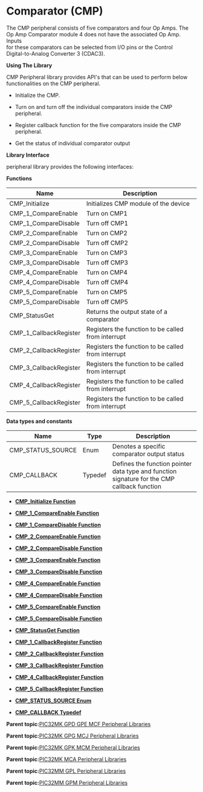 # Comparator \(CMP\)

The CMP peripheral consists of five comparators and four Op Amps. The<br />Op Amp Comparator module 4 does not have the associated Op Amp. Inputs<br />for these comparators can be selected from I/O pins or the Control<br />Digital-to-Analog Converter 3 \(CDAC3\).

**Using The Library**

CMP Peripheral library provides API's that can be used to perform below<br />functionalities on the CMP peripheral.

-   Initialize the CMP.

-   Turn on and turn off the individual comparators inside the CMP<br />peripheral.

-   Register callback function for the five comparators inside the CMP<br />peripheral.

-   Get the status of individual comparator output


**Library Interface**

peripheral library provides the following interfaces:

**Functions**

|Name|Description|
|----|-----------|
|CMP\_Initialize|Initializes CMP module of the device|
|CMP\_1\_CompareEnable|Turn on CMP1|
|CMP\_1\_CompareDisable|Turn off CMP1|
|CMP\_2\_CompareEnable|Turn on CMP2|
|CMP\_2\_CompareDisable|Turn off CMP2|
|CMP\_3\_CompareEnable|Turn on CMP3|
|CMP\_3\_CompareDisable|Turn off CMP3|
|CMP\_4\_CompareEnable|Turn on CMP4|
|CMP\_4\_CompareDisable|Turn off CMP4|
|CMP\_5\_CompareEnable|Turn on CMP5|
|CMP\_5\_CompareDisable|Turn off CMP5|
|CMP\_StatusGet|Returns the output state of a comparator|
|CMP\_1\_CallbackRegister|Registers the function to be called from interrupt|
|CMP\_2\_CallbackRegister|Registers the function to be called from interrupt|
|CMP\_3\_CallbackRegister|Registers the function to be called from interrupt|
|CMP\_4\_CallbackRegister|Registers the function to be called from interrupt|
|CMP\_5\_CallbackRegister|Registers the function to be called from interrupt|

**Data types and constants**

|Name|Type|Description|
|----|----|-----------|
|CMP\_STATUS\_SOURCE|Enum|Denotes a specific comparator output status|
|CMP\_CALLBACK|Typedef|Defines the function pointer data type and function signature for the CMP callback function|

-   **[CMP\_Initialize Function](GUID-79602601-034D-4E33-A963-B670AEAFE35F.md)**  

-   **[CMP\_1\_CompareEnable Function](GUID-4358E304-324E-42FF-9AB3-2D1429AAFBA0.md)**  

-   **[CMP\_1\_CompareDisable Function](GUID-EA027C0A-9E72-4121-9BC9-4C89630073D6.md)**  

-   **[CMP\_2\_CompareEnable Function](GUID-81FC5A92-ADC7-41D2-8C71-673F6DA4C687.md)**  

-   **[CMP\_2\_CompareDisable Function](GUID-2D78A308-07D8-48D5-9492-AF16E9E26D62.md)**  

-   **[CMP\_3\_CompareEnable Function](GUID-26CCBB75-FB3D-4B0D-AC3C-18CAB9FFD115.md)**  

-   **[CMP\_3\_CompareDisable Function](GUID-0839A279-11DF-4810-A481-576BCE290D18.md)**  

-   **[CMP\_4\_CompareEnable Function](GUID-74B97487-2C45-449A-84C1-4272FC892D91.md)**  

-   **[CMP\_4\_CompareDisable Function](GUID-4CCF0E4A-FC2D-425E-B65C-2647876E12D9.md)**  

-   **[CMP\_5\_CompareEnable Function](GUID-AAC54033-8288-4D96-9AB0-790CC0BBF853.md)**  

-   **[CMP\_5\_CompareDisable Function](GUID-1AFED404-78E8-46F5-A89A-C99328B0BD62.md)**  

-   **[CMP\_StatusGet Function](GUID-77A272B4-A29C-42AF-B159-A405D235D5BE.md)**  

-   **[CMP\_1\_CallbackRegister Function](GUID-834296FA-03E4-4A5E-936D-59CFE268B887.md)**  

-   **[CMP\_2\_CallbackRegister Function](GUID-DC1CA05E-820C-484E-B086-F3BDADC9D1AA.md)**  

-   **[CMP\_3\_CallbackRegister Function](GUID-FA749BEF-D83B-4001-9196-21A4AE31A83F.md)**  

-   **[CMP\_4\_CallbackRegister Function](GUID-04C2F0A1-8B0A-42A1-BB6A-4F5BDD328773.md)**  

-   **[CMP\_5\_CallbackRegister Function](GUID-B332D03D-E4AE-4699-A676-432AE2B343A4.md)**  

-   **[CMP\_STATUS\_SOURCE Enum](GUID-FEE923C2-FA70-40CB-A2B2-0B443592FE9F.md)**  

-   **[CMP\_CALLBACK Typedef](GUID-5CAFBE60-AA76-49D7-A502-5C8B85EBCCF1.md)**  


**Parent topic:**[PIC32MK GPD GPE MCF Peripheral Libraries](GUID-A63F4C14-72E7-44D7-9C70-A48BBD41B583.md)

**Parent topic:**[PIC32MK GPG MCJ Peripheral Libraries](GUID-A0350A48-03F7-4370-A6C5-612386A4ABAC.md)

**Parent topic:**[PIC32MK GPK MCM Peripheral Libraries](GUID-801B9DE7-4616-4E38-BF86-C82B78A4F430.md)

**Parent topic:**[PIC32MK MCA Peripheral Libraries](GUID-E11C5899-DD12-4B78-8076-8A415C20F144.md)

**Parent topic:**[PIC32MM GPL Peripheral Libraries](GUID-1AE2B428-AA57-43A7-A52E-C35ABF67EDC4.md)

**Parent topic:**[PIC32MM GPM Peripheral Libraries](GUID-CB22E113-2DFF-40FB-BA9B-BFA1C8003FEC.md)

